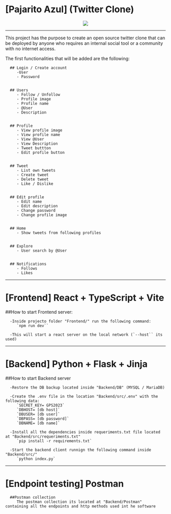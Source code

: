 # [Pajarito Azul] (Twitter Clone)
<p align="center">
  <img src="https://i.ibb.co/mBW7r1p/Screen-Shot-2023-09-17-at-16-50-34.png" />
</p>

***


   This project has the purpose to create an open source twitter clone that can be deployed by anyone who requires an internal social tool or a community with no internet access.

   The first functionalities that will be added are the following:

      ## Login / Create account	
         -User
         - Password

 
      ## Users	
         - Follow / Unfollow
         - Profile image
         - Profile name
         - @User
         - Description

 
      ## Profile	
         - View profile image
         - View profile name
         - View @User
         - View Description
         - Tweet buttton
         - Edit profile button

 
      ## Tweet	  
         - List own tweets
         - Create tweet 
         - Delete tweet
         - Like / Dislike

 
      ## Edit profile	
         - Edit name
         - Edit description
         - Change password
         - Change profile image

 
      ## Home	
         - Show tweets from following profiles

 
      ## Explore	
         - User search by @User
         
 
      ## Notifications	
         - Follows
         - Likes
***


# [Frontend] React + TypeScript + Vite
   ##How to start Frontend server:
      
      -Inside projecto folder "Frontend/" run the following command:
         `npm run dev``
      
      -This will start a react server on the local network (`--host`` its used)
***


# [Backend] Python + Flask + Jinja
   ##How to start Backend server
      
      -Restore the DB backup located inside "Backend/DB" (MYSQL / MariaDB)
      
      -Create the .env file in the location "Backend/src/.env" with the following data:
         `SECRET_KEY= GPS2023`
         `DBHOST= [db host]`
         `DBUSER= [db user]`
         `DBPASS= [db password]`
         `DBNAME= [db name]`

      -Install all the dependencies inside requeriments.txt file located at "Backend/src/requeriments.txt"
         `pip install -r requirements.txt`
      
      -Start the backend client runnign the following command inside "Backend/src/"
         `python index.py`
***


   # [Endpoint testing] Postman
      ##Postman collection
         The postman collection its located at "Backend/Postman" containing all the endpoints and http methods used int he software
